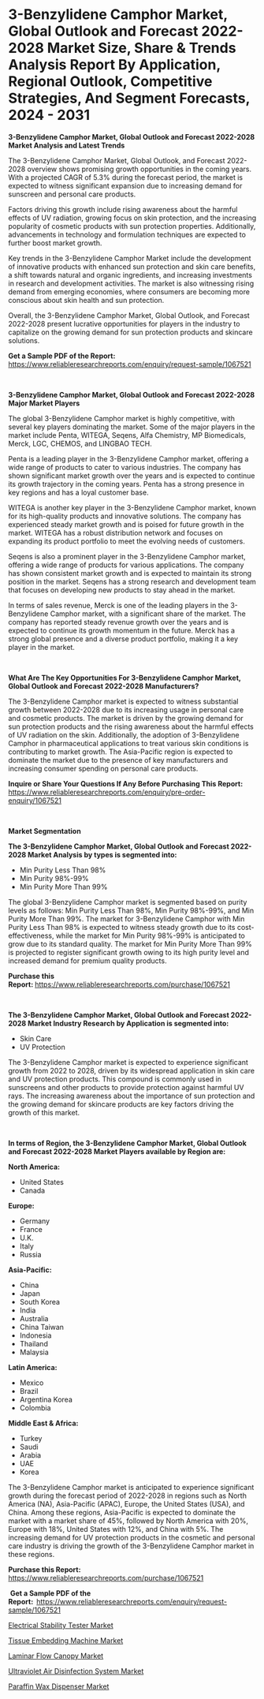 <p><h1>3-Benzylidene Camphor Market, Global Outlook and Forecast 2022-2028 Market Size, Share & Trends Analysis Report By Application, Regional Outlook, Competitive Strategies, And Segment Forecasts, 2024 - 2031</h1></p><p><strong>3-Benzylidene Camphor Market, Global Outlook and Forecast 2022-2028 Market Analysis and Latest Trends</strong></p>
<p><p>The 3-Benzylidene Camphor Market, Global Outlook, and Forecast 2022-2028 overview shows promising growth opportunities in the coming years. With a projected CAGR of 5.3% during the forecast period, the market is expected to witness significant expansion due to increasing demand for sunscreen and personal care products. </p><p>Factors driving this growth include rising awareness about the harmful effects of UV radiation, growing focus on skin protection, and the increasing popularity of cosmetic products with sun protection properties. Additionally, advancements in technology and formulation techniques are expected to further boost market growth.</p><p>Key trends in the 3-Benzylidene Camphor Market include the development of innovative products with enhanced sun protection and skin care benefits, a shift towards natural and organic ingredients, and increasing investments in research and development activities. The market is also witnessing rising demand from emerging economies, where consumers are becoming more conscious about skin health and sun protection.</p><p>Overall, the 3-Benzylidene Camphor Market, Global Outlook, and Forecast 2022-2028 present lucrative opportunities for players in the industry to capitalize on the growing demand for sun protection products and skincare solutions.</p></p>
<p><strong>Get a Sample PDF of the Report:&nbsp;</strong> <a href="https://www.reliableresearchreports.com/enquiry/request-sample/1067521">https://www.reliableresearchreports.com/enquiry/request-sample/1067521</a></p>
<p>&nbsp;</p>
<p><strong>3-Benzylidene Camphor Market, Global Outlook and Forecast 2022-2028 Major Market Players</strong></p>
<p><p>The global 3-Benzylidene Camphor market is highly competitive, with several key players dominating the market. Some of the major players in the market include Penta, WITEGA, Seqens, Alfa Chemistry, MP Biomedicals, Merck, LGC, CHEMOS, and LINGBAO TECH.</p><p>Penta is a leading player in the 3-Benzylidene Camphor market, offering a wide range of products to cater to various industries. The company has shown significant market growth over the years and is expected to continue its growth trajectory in the coming years. Penta has a strong presence in key regions and has a loyal customer base.</p><p>WITEGA is another key player in the 3-Benzylidene Camphor market, known for its high-quality products and innovative solutions. The company has experienced steady market growth and is poised for future growth in the market. WITEGA has a robust distribution network and focuses on expanding its product portfolio to meet the evolving needs of customers.</p><p>Seqens is also a prominent player in the 3-Benzylidene Camphor market, offering a wide range of products for various applications. The company has shown consistent market growth and is expected to maintain its strong position in the market. Seqens has a strong research and development team that focuses on developing new products to stay ahead in the market.</p><p>In terms of sales revenue, Merck is one of the leading players in the 3-Benzylidene Camphor market, with a significant share of the market. The company has reported steady revenue growth over the years and is expected to continue its growth momentum in the future. Merck has a strong global presence and a diverse product portfolio, making it a key player in the market.</p></p>
<p>&nbsp;</p>
<p><strong>What Are The Key Opportunities For 3-Benzylidene Camphor Market, Global Outlook and Forecast 2022-2028 Manufacturers?</strong></p>
<p><p>The 3-Benzylidene Camphor market is expected to witness substantial growth between 2022-2028 due to its increasing usage in personal care and cosmetic products. The market is driven by the growing demand for sun protection products and the rising awareness about the harmful effects of UV radiation on the skin. Additionally, the adoption of 3-Benzylidene Camphor in pharmaceutical applications to treat various skin conditions is contributing to market growth. The Asia-Pacific region is expected to dominate the market due to the presence of key manufacturers and increasing consumer spending on personal care products.</p></p>
<p><strong>Inquire or Share Your Questions If Any Before Purchasing This Report:</strong> <a href="https://www.reliableresearchreports.com/enquiry/pre-order-enquiry/1067521">https://www.reliableresearchreports.com/enquiry/pre-order-enquiry/1067521</a></p>
<p>&nbsp;</p>
<p><strong>Market Segmentation</strong></p>
<p><strong>The 3-Benzylidene Camphor Market, Global Outlook and Forecast 2022-2028 Market Analysis by types is segmented into:</strong></p>
<p><ul><li>Min Purity Less Than 98%</li><li>Min Purity 98%-99%</li><li>Min Purity More Than 99%</li></ul></p>
<p><p>The global 3-Benzylidene Camphor market is segmented based on purity levels as follows: Min Purity Less Than 98%, Min Purity 98%-99%, and Min Purity More Than 99%. The market for 3-Benzylidene Camphor with Min Purity Less Than 98% is expected to witness steady growth due to its cost-effectiveness, while the market for Min Purity 98%-99% is anticipated to grow due to its standard quality. The market for Min Purity More Than 99% is projected to register significant growth owing to its high purity level and increased demand for premium quality products.</p></p>
<p><strong>Purchase this Report:&nbsp;</strong><a href="https://www.reliableresearchreports.com/purchase/1067521">https://www.reliableresearchreports.com/purchase/1067521</a></p>
<p>&nbsp;</p>
<p><strong>The 3-Benzylidene Camphor Market, Global Outlook and Forecast 2022-2028 Market Industry Research by Application is segmented into:</strong></p>
<p><ul><li>Skin Care</li><li>UV Protection</li></ul></p>
<p><p>The 3-Benzylidene Camphor market is expected to experience significant growth from 2022 to 2028, driven by its widespread application in skin care and UV protection products. This compound is commonly used in sunscreens and other products to provide protection against harmful UV rays. The increasing awareness about the importance of sun protection and the growing demand for skincare products are key factors driving the growth of this market.</p></p>
<p>&nbsp;</p>
<p><strong>In terms of Region, the 3-Benzylidene Camphor Market, Global Outlook and Forecast 2022-2028 Market Players available by Region are:</strong></p>
<p>
    <p> <strong> North America: </strong>
        <ul>
            <li>United States</li>
            <li>Canada</li>
        </ul>
        </p> 
    <p> <strong> Europe: </strong>
        <ul>
            <li>Germany</li>
            <li>France</li>
            <li>U.K.</li>
            <li>Italy</li>
            <li>Russia</li>
        </ul>
        </p> 
    <p> <strong> Asia-Pacific: </strong>
        <ul>
            <li>China</li>
            <li>Japan</li>
            <li>South Korea</li>
            <li>India</li>
            <li>Australia</li>
            <li>China Taiwan</li>
            <li>Indonesia</li>
            <li>Thailand</li>
            <li>Malaysia</li>
        </ul>
        </p> 
    <p> <strong> Latin America: </strong>
        <ul>
            <li>Mexico</li>
            <li>Brazil</li>
            <li>Argentina Korea</li>
            <li>Colombia</li>
        </ul>
        </p> 
    <p> <strong> Middle East & Africa: </strong>
        <ul>
            <li>Turkey</li>
            <li>Saudi</li>
            <li>Arabia</li>
            <li>UAE</li>
            <li>Korea</li>
        </ul>
    </p>
    </p>
<p><p>The 3-Benzylidene Camphor market is anticipated to experience significant growth during the forecast period of 2022-2028 in regions such as North America (NA), Asia-Pacific (APAC), Europe, the United States (USA), and China. Among these regions, Asia-Pacific is expected to dominate the market with a market share of 45%, followed by North America with 20%, Europe with 18%, United States with 12%, and China with 5%. The increasing demand for UV protection products in the cosmetic and personal care industry is driving the growth of the 3-Benzylidene Camphor market in these regions.</p></p>
<p><strong>Purchase this Report: </strong><a href="https://www.reliableresearchreports.com/purchase/1067521">https://www.reliableresearchreports.com/purchase/1067521</a></p>
<p>&nbsp;<strong>Get a Sample PDF of the Report:&nbsp;&nbsp;</strong><a href="https://www.reliableresearchreports.com/enquiry/request-sample/1067521">https://www.reliableresearchreports.com/enquiry/request-sample/1067521</a></p>
<p><strong></strong></p>
<p><p><a href="https://medium.com/@mayschimmel/electrical-stability-tester-market-share-evolution-and-market-growth-trends-2024-2031-933fe58f2edd">Electrical Stability Tester Market</a></p><p><a href="https://medium.com/@mayschimmel/analyzing-tissue-embedding-machine-market-global-industry-perspective-and-forecast-2024-to-2031-d84e60ba5cde">Tissue Embedding Machine Market</a></p><p><a href="https://medium.com/@mayschimmel/laminar-flow-canopy-market-size-reveals-the-best-marketing-channels-in-global-industry-051a5221e391">Laminar Flow Canopy Market</a></p><p><a href="https://medium.com/@mayschimmel/ultraviolet-air-disinfection-system-market-insight-market-trends-growth-forecasted-from-2024-to-007ae3c10ad5">Ultraviolet Air Disinfection System Market</a></p><p><a href="https://medium.com/@mayschimmel/paraffin-wax-dispenser-market-trends-forecast-and-competitive-analysis-to-2031-9a5271f8642c">Paraffin Wax Dispenser Market</a></p></p>